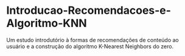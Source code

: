 # Introducao-Recomendacoes-e-Algoritmo-KNN
Um estudo introdutório à formas de recomendações de conteúdo ao usuário e a construção do algoritmo K-Nearest Neighbors do zero.
